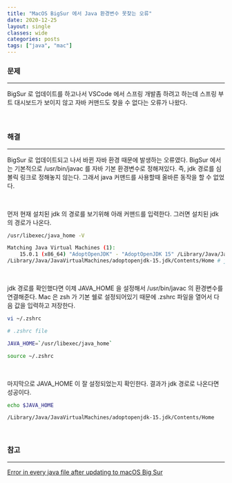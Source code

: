 ```yaml
---
title: "MacOS BigSur 에서 Java 환경변수 못찾는 오류"
date: 2020-12-25
layout: single
classes: wide
categories: posts
tags: ["java", "mac"]
---
```


### **문제**
---
BigSur 로 업데이트를 하고나서 VSCode 에서 스프링 개발좀 하려고 하는데 스프링 부트 대시보드가 보이지 않고 자바 커맨드도 찾을 수 없다는 오류가 나왔다.   
<br>
<br>

### **해결**
---
BigSur 로 업데이트되고 나서 바뀐 자바 환경 때문에 발생하는 오류였다. BigSur 에서는 기본적으로 /usr/bin/javac 를 자바 기본 환경변수로 정해져있다. 즉, jdk 경로를 심볼릭 링크로 정해놓지 않는다. 그래서 java 커맨드를 사용할때 올바른 동작을 할 수 없었다.

<br>

먼저 현재 설치된 jdk 의 경로를 보기위해 아래 커맨드를 입력한다. 그러면 설치된 jdk 의 경로가 나온다.
```bash
/usr/libexec/java_home -V

Matching Java Virtual Machines (1):
    15.0.1 (x86_64) "AdoptOpenJDK" - "AdoptOpenJDK 15" /Library/Java/JavaVirtualMachines/adoptopenjdk-15.jdk/Contents/Home
/Library/Java/JavaVirtualMachines/adoptopenjdk-15.jdk/Contents/Home # jdk 경로
```
<br>

jdk 경로를 확인했다면 이제 JAVA_HOME 을 설정해서 /usr/bin/javac 의 환경변수를 연결해준다. Mac 은 zsh 가 기본 쉘로 설정되어있기 때문에 .zshrc 파일을 열어서 다음 값을 입력하고 저장한다.
```bash
vi ~/.zshrc
```
```bash
# .zshrc file

JAVA_HOME=`/usr/libexec/java_home`
```
```bash
source ~/.zshrc
```
<br>

마지막으로 JAVA_HOME 이 잘 설정되었는지 확인한다. 결과가 jdk 경로로 나온다면 성공이다.
```bash
echo $JAVA_HOME

/Library/Java/JavaVirtualMachines/adoptopenjdk-15.jdk/Contents/Home
```
<br>

### **참고**
---
[Error in every java file after updating to macOS Big Sur](https://github.com/redhat-developer/vscode-java/issues/1700#issuecomment-729482878)